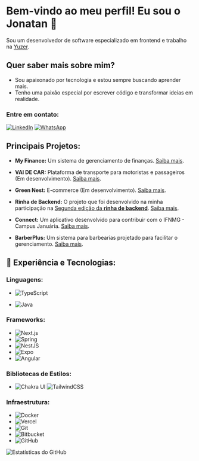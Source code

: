 # Bem-vindo ao meu perfil! Eu sou o Jonatan 👋

Sou um desenvolvedor de software especializado em frontend e trabalho na [Yuzer](https://yuzer.com.br/).

## Quer saber mais sobre mim?

- Sou apaixonado por tecnologia e estou sempre buscando aprender mais.
- Tenho uma paixão especial por escrever código e transformar ideias em realidade.

### Entre em contato:

[![LinkedIn](https://img.shields.io/badge/LinkedIn-0077B5?style=for-the-badge&logo=linkedin&logoColor=white)](https://www.linkedin.com/in/jonatang7/)
[![WhatsApp](https://img.shields.io/badge/WhatsApp-25D366?style=for-the-badge&logo=WhatsApp&logoColor=white)](https://wa.me/38998221425)


## Principais Projetos:

- **My Finance:** Um sistema de gerenciamento de finanças. [Saiba mais](https://github.com/Jxnatan7/my-finance-api).

- **VAI DE CAR:** Plataforma de transporte para motoristas e passageiros (Em desenvolvimento). [Saiba mais](https://github.com/Jxnatan7/vai-de-car).

- **Green Nest:** E-commerce (Em desenvolvimento). [Saiba mais](https://github.com/Jxnatan7/GreenNest).

- **Rinha de Backend:** O projeto que foi desenvolvido na minha participação na [Segunda edição da **rinha de backend**](https://github.com/zanfranceschi/rinha-de-backend-2024-q1). [Saiba mais](https://github.com/Jxnatan7/rinha-de-backend).

- **Connect:** Um aplicativo desenvolvido para contribuir com o IFNMG - Campus Januária. [Saiba mais](https://github.com/Jxnatan7/Connect).

- **BarberPlus:** Um sistema para barbearias projetado para facilitar o gerenciamento. [Saiba mais](https://github.com/Jxnatan7/BarberPlus).


## 🚀 Experiência e Tecnologias:

### Linguagens:
- ![TypeScript](https://img.shields.io/badge/TypeScript-007ACC?style=for-the-badge&logo=typescript&logoColor=white)

- ![Java](https://img.shields.io/badge/java-%23ED8B00.svg?style=for-the-badge&logo=openjdk&logoColor=white)

### Frameworks:
- ![Next.js](https://img.shields.io/badge/Next.js-000000?style=for-the-badge&logo=nextdotjs&logoColor=white)
- ![Spring](https://img.shields.io/badge/spring-%236DB33F.svg?style=for-the-badge&logo=spring&logoColor=white)
- ![NestJS](https://img.shields.io/badge/nestjs-%23E0234E.svg?style=for-the-badge&logo=nestjs&logoColor=white)
- ![Expo](https://img.shields.io/badge/Expo-1B1F23?style=for-the-badge&logo=expo&logoColor=white)
- ![Angular](https://img.shields.io/badge/angular-%23DD0031.svg?style=for-the-badge&logo=angular&logoColor=white)


### Bibliotecas de Estilos:
- ![Chakra UI](https://img.shields.io/badge/Chakra--UI-319795?style=for-the-badge&logo=chakra-ui&logoColor=white)
![TailwindCSS](https://img.shields.io/badge/tailwindcss-%2338B2AC.svg?style=for-the-badge&logo=tailwind-css&logoColor=white)

### Infraestrutura:
- ![Docker](https://img.shields.io/badge/Docker-2CA5E0?style=for-the-badge&logo=docker&logoColor=white)
- ![Vercel](https://img.shields.io/badge/Vercel-000000?style=for-the-badge&logo=vercel&logoColor=white)
- ![Git](https://img.shields.io/badge/GIT-E44C30?style=for-the-badge&logo=git&logoColor=white)
- ![Bitbucket](https://img.shields.io/badge/Bitbucket-0747a6?style=for-the-badge&logo=bitbucket&logoColor=white)
- ![GitHub](https://img.shields.io/badge/GitHub-100000?style=for-the-badge&logo=github&logoColor=white)



![Estatísticas do GitHub](https://github-readme-stats.vercel.app/api?username=jxnatan7&show_icons=true&theme=radical)
